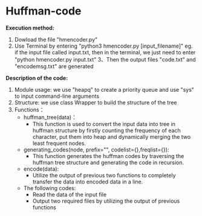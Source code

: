 # Huffman-code

**Execution method:**
  1. Dowload the file "hmencoder.py"
  2. Use Terminal by entering "python3 hmencoder.py [input_filename]"
     eg. if the input file called input.txt, then in the terminal, we just need to enter "python hmencoder.py input.txt"
  3、Then the output files "code.txt" and "encodemsg.txt" are generated

**Description of the code:**
1. Module usage: we use "heapq" to create a priority queue and use "sys" to input command-line arguments
2. Structure: we use class Wrapper to build the structure of the tree
3. Functions：
   - huffman_tree(data)：
       - This function is used to convert the input data into tree in huffman structure by firstly counting the frequency of each character, put them into heap and dynamically merging the two least frequent nodes.
   - generating_codes(node, prefix="", codelist={},freqlist={}):
       - This function generates the huffman codes by traversing the huffman tree structure and generating the code in recursion.
   - encode(data):
       - Utilize the output of previous two functions to completely transfer the data into encoded data in a line.
   - The following codes:
       - Read the data of the input file
       - Output two required files by utilizing the output of previous functions
